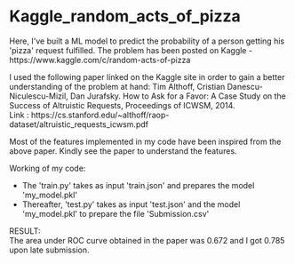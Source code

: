 # Kaggle_random_acts_of_pizza

<p>Here, I've built a ML model to predict the probability of a person getting his 'pizza' request fulfilled. The problem has been posted on Kaggle - https://www.kaggle.com/c/random-acts-of-pizza </p>

<p>I used the following paper linked on the Kaggle site in order to gain a better understanding of the problem at hand: Tim Althoff, Cristian Danescu-Niculescu-Mizil, Dan Jurafsky. How to Ask for a Favor: A Case Study on the Success of Altruistic Requests, Proceedings of ICWSM, 2014.<br>
Link : https://cs.stanford.edu/~althoff/raop-dataset/altruistic_requests_icwsm.pdf</p>

<p>Most of the features implemented in my code have been inspired from the above paper. Kindly see the paper to understand the features.</p>

Working of my code:<br>
<ul>
  <li>The 'train.py' takes as input 'train.json' and prepares the model 'my_model.pkl'</li>
  <li>Thereafter, 'test.py' takes as input 'test.json' and the model 'my_model.pkl' to prepare the file 'Submission.csv'</li>
</ul>

RESULT:<br>
The area under ROC curve obtained in the paper was 0.672 and I got 0.785 upon late submission.
